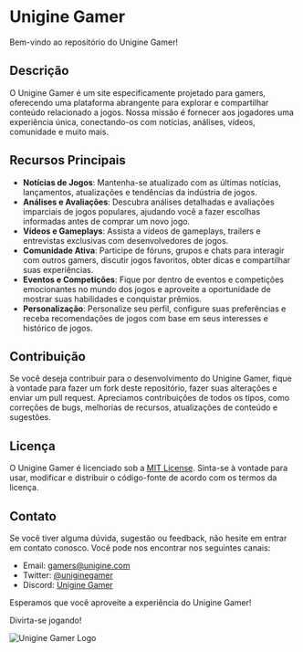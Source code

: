 # Unigine Gamer

Bem-vindo ao repositório do Unigine Gamer!

## Descrição

O Unigine Gamer é um site especificamente projetado para gamers, oferecendo uma plataforma abrangente para explorar e compartilhar conteúdo relacionado a jogos. Nossa missão é fornecer aos jogadores uma experiência única, conectando-os com notícias, análises, vídeos, comunidade e muito mais.

## Recursos Principais

- **Notícias de Jogos**: Mantenha-se atualizado com as últimas notícias, lançamentos, atualizações e tendências da indústria de jogos.
- **Análises e Avaliações**: Descubra análises detalhadas e avaliações imparciais de jogos populares, ajudando você a fazer escolhas informadas antes de comprar um novo jogo.
- **Vídeos e Gameplays**: Assista a vídeos de gameplays, trailers e entrevistas exclusivas com desenvolvedores de jogos.
- **Comunidade Ativa**: Participe de fóruns, grupos e chats para interagir com outros gamers, discutir jogos favoritos, obter dicas e compartilhar suas experiências.
- **Eventos e Competições**: Fique por dentro de eventos e competições emocionantes no mundo dos jogos e aproveite a oportunidade de mostrar suas habilidades e conquistar prêmios.
- **Personalização**: Personalize seu perfil, configure suas preferências e receba recomendações de jogos com base em seus interesses e histórico de jogos.

## Contribuição

Se você deseja contribuir para o desenvolvimento do Unigine Gamer, fique à vontade para fazer um fork deste repositório, fazer suas alterações e enviar um pull request. Apreciamos contribuições de todos os tipos, como correções de bugs, melhorias de recursos, atualizações de conteúdo e sugestões.

## Licença

O Unigine Gamer é licenciado sob a [MIT License](LICENSE). Sinta-se à vontade para usar, modificar e distribuir o código-fonte de acordo com os termos da licença.

## Contato

Se você tiver alguma dúvida, sugestão ou feedback, não hesite em entrar em contato conosco. Você pode nos encontrar nos seguintes canais:

- Email: [gamers@unigine.com](mailto:gamers@unigine.com)
- Twitter: [@uniginegamer](https://twitter.com/uniginegamer)
- Discord: [Unigine Gamer](https://discord.gg/uniginegamer)

Esperamos que você aproveite a experiência do Unigine Gamer!

Divirta-se jogando!

![Unigine Gamer Logo](logo.png)
